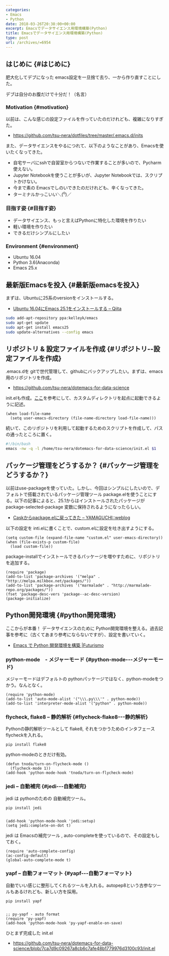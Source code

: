 ```yaml
---
categories:
- Emacs
- Python
date: 2018-03-26T20:38:00+00:00
excerpt: Emacsでデータサイエンス用環境構築(Python)
title: Emacsでデータサイエンス用環境構築(Python)
type: post
url: /archives/=6954
---
```


## はじめに {#はじめに}

肥大化してデブになった emacs設定を一旦捨て去り、一から作り直すことにした。

デブは自分のお腹だけで十分だ！（名言）

### Motivation {#motivation}

以前は、こんな感じの設定ファイルを作っていたのだけれども、複雑になりすぎた。

  * <https://github.com/tsu-nera/dotfiles/tree/master/.emacs.d/inits>

また、データサイエンスをやるにつれて、以下のようなことがあり、Emacsを使いたくなってきた。

  * 自宅サーバにsshで自習室からつないで作業することが多いので、Pycharm使えない。
  * Jupyter Notebookを使うことが多いが、Jupyter Notebookでは、スクリプトかけない。
  * 今まで素の Emacsでしのいできたのだけれども、辛くなってきた。
  * ターミナルかっこいい＼(<sup>o</sup>)／

### 目指す姿 {#目指す姿}

  * データサイエンス、もっと言えばPythonに特化した環境を作りたい
  * 軽い環境を作りたい
  * できるだけシンプルにしたい

### Environment {#environment}

  * Ubuntu 16.04
  * Python 3.6(Anaconda)
  * Emacs 25.x

## 最新版Emacsを投入 {#最新版emacsを投入}

まずは、Ubuntuに25系のversionをインストールする。

  * [Ubuntu 16.04にEmacs 25.1をインストールする &#8211; Qiita][1]


```bash
sudo add-apt-repository ppa:kelleyk/emacs
sudo apt-get update
sudo apt-get install emacs25
sudo update-alternatives --config emacs
```

## リポジトリ & 設定ファイルを作成 {#リポジトリ--設定ファイルを作成}

.emacs.dを gitで世代管理して、githubにバックアップしたい。まずは、emacs用のリポジトリを作成。

  * <https://github.com/tsu-nera/dotemacs-for-data-science>

init.elも作成。[ここ][2]を参考にして、カスタムディレクトリを起点に起動できるように記述。

    (when load-file-name
      (setq user-emacs-directory (file-name-directory load-file-name)))
    

続いて、このリポジトリを利用して起動するためのスクリプトを作成して、パスの通ったところに置く。

```bash
#!/bin/bash                                                                                                                                                                                                          
emacs -nw -q -l /home/tsu-nera/dotemacs-for-data-science/init.el $1
```

## パッケージ管理をどうするか？ {#パッケージ管理をどうするか？}

以前はuse-packageを使っていた。しかし、今回はシンプルにしたいので、デフォルトで搭載されているパッケージ管理ツール package.elを使うことにする。以下の記事によると、25.1からはインストールされたパッケージが package-selected-package 変数に保持されるようになったらしい。

  * [Caskからpackage.elに戻ってきた &#8211; YAMAGUCHI::weblog][3]

以下の設定を inti.elに書くことで、custom.elに設定を吐き出すようにする。

    (setq custom-file (expand-file-name "custom.el" user-emacs-directory))
    (when (file-exists-p custom-file)
      (load custom-file))
    

package-installでインストールできるパッケージを増やすために、リポジトリを追加する。

    (require 'package)
    (add-to-list 'package-archives '("melpa" . "http://melpa.milkbox.net/packages/"))
    (add-to-list 'package-archives '("marmalade" . "http://marmalade-repo.org/packages/"))
    (fset 'package-desc-vers 'package--ac-desc-version)
    (package-initialize)
    

## Python開発環境 {#python開発環境}

ここからが本番！ データサイエンスのために Python開発環境を整える。過去記事を参考に（古くてあまり参考にならないですが）、設定を書いていく。

  * [Emacs で Python 開発環境を構築 |Futurismo][4]

### python-mode　- メジャーモード {#python-mode---メジャーモード}

メジャーモードはデフォルトの pythonパッケージではなく、python-modeをつかう。なんとなく。

    (require 'python-mode)
    (add-to-list 'auto-mode-alist '("\\\.py\\\'" . python-mode))
    (add-to-list 'interpreter-mode-alist '("python" . python-mode))
    

### flycheck, flake8 &#8211; 静的解析 {#flycheck-flake8---静的解析}

Pythonの静的解析ツールとして flake8, それをつかうためのインタフェース flycheckを入れる。

    pip install flake8
    

python-modeのときだけ有効。

    (defun tnoda/turn-on-flycheck-mode ()
      (flycheck-mode 1))
    (add-hook 'python-mode-hook 'tnoda/turn-on-flycheck-mode)
    

### jedi &#8211; 自動補完 {#jedi---自動補完}

jedi は pythonのための 自動補完ツール。

    pip install jedi
    

    (add-hook 'python-mode-hook 'jedi:setup)
    (setq jedi:complete-on-dot t)
    

jedi は Emacsの補完ツール , auto-completeを使っているので、その設定もしておく。

    (require 'auto-complete-config)
    (ac-config-default)
    (global-auto-complete-mode t)
    

### yapf &#8211; 自動フォーマット {#yapf---自動フォーマット}

自動でいい感じに整形してくれるツールを入れる。autopep8という古参なツールもあるけれども、新しい方を採用。

    pip install yapf
    

    ;; py-yapf - auto format                                                                                                                                                                                             
    (require 'py-yapf)
    (add-hook 'python-mode-hook 'py-yapf-enable-on-save)
    

ひとまず完成した init.el

  * <https://github.com/tsu-nera/dotemacs-for-data-science/blob/7ca7d9c09267a8cb6c7afe48b1779976d3100c93/init.el>

 [1]: https://qiita.com/ytoda129/items/58078d8c7e74d9144014
 [2]: https://tarao.hatenablog.com/entry/20150221/1424518030#tips-isolated-setup
 [3]: https://ymotongpoo.hatenablog.com/entry/2017/11/07/000921
 [4]: http://futurismo.biz/archives/2680
